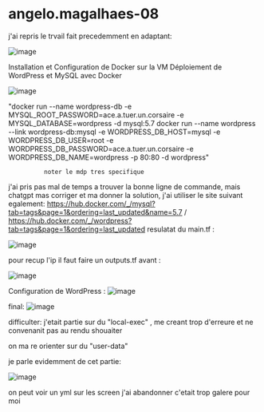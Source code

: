 # angelo.magalhaes-08

j'ai repris le trvail fait precedemment en adaptant: 

![image](https://github.com/Lo0kii/angelo.magalhaes-08/assets/109228312/2004dd83-9b69-4b44-bccd-79df1fb7a602)

Installation et Configuration de Docker sur la VM
Déploiement de WordPress et MySQL avec Docker

![image](https://github.com/Lo0kii/angelo.magalhaes-08/assets/109228312/6d483bd9-59f8-4280-86d9-0357e7e8c144)

"docker run --name wordpress-db -e MYSQL_ROOT_PASSWORD=ace.a.tuer.un.corsaire -e MYSQL_DATABASE=wordpress -d mysql:5.7
              docker run --name wordpress --link wordpress-db:mysql -e WORDPRESS_DB_HOST=mysql -e WORDPRESS_DB_USER=root -e WORDPRESS_DB_PASSWORD=ace.a.tuer.un.corsaire -e WORDPRESS_DB_NAME=wordpress -p 80:80 -d wordpress"

              noter le mdp tres specifique 
j'ai pris pas mal de temps a trouver la bonne ligne de commande, mais chatgpt mas corriger et ma donner la solution, j'ai utiliser le site suivant egalement: https://hub.docker.com/_/mysql?tab=tags&page=1&ordering=last_updated&name=5.7 / https://hub.docker.com/_/wordpress?tab=tags&page=1&ordering=last_updated
resulatat du main.tf : 

![image](https://github.com/Lo0kii/angelo.magalhaes-08/assets/109228312/9a2eff2b-3413-4e1c-8997-41fc08070e41)

pour recup l'ip il faut faire un outputs.tf avant : 

![image](https://github.com/Lo0kii/angelo.magalhaes-08/assets/109228312/cc461c3f-1dc1-4251-b772-089bf511dcca)


Configuration de WordPress :
![image](https://github.com/Lo0kii/angelo.magalhaes-08/assets/109228312/b15cf0aa-f2fb-4202-8c70-e7893763d250)


final: 
![image](https://github.com/Lo0kii/angelo.magalhaes-08/assets/109228312/539d6055-483b-422d-8b54-0622bbe3a20f)



difficulter: j'etait partie sur du "local-exec" , me creant trop d'erreure et ne convenanit pas au rendu shouaiter

on ma re orienter sur du "user-data"


je parle evidemment de cet partie: 

![image](https://github.com/Lo0kii/angelo.magalhaes-08/assets/109228312/ab14cd80-b61f-46d7-b9f2-6a485f787aab)


on peut voir un yml sur les screen j'ai abandonner c'etait trop galere pour moi
